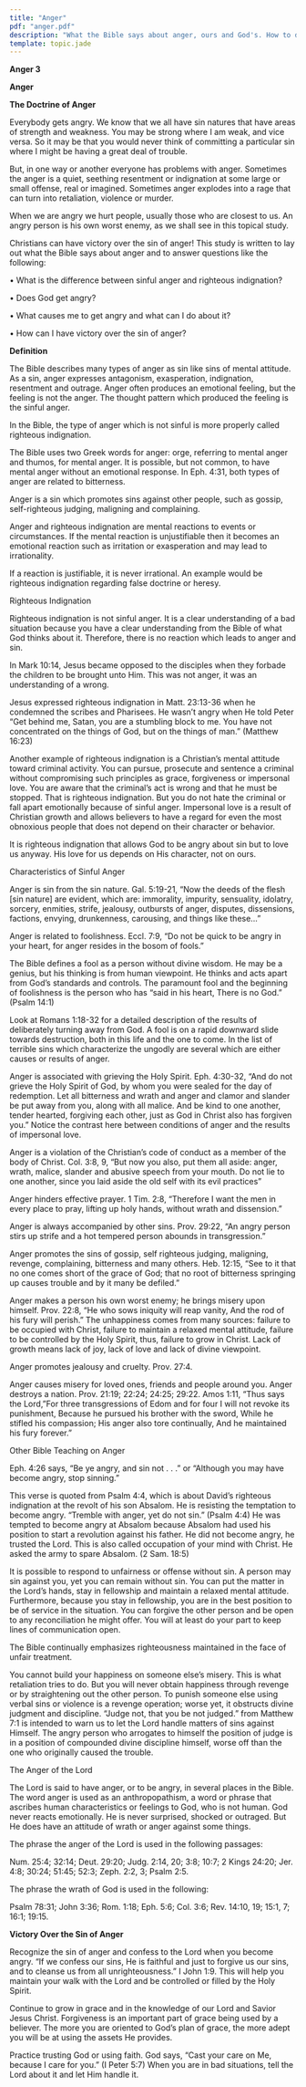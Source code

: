 ```yaml
---
title: "Anger"
pdf: "anger.pdf"
description: "What the Bible says about anger, ours and God's. How to deal with sinful anger."
template: topic.jade
---
```



**Anger 3**

**Anger**

**The Doctrine of Anger**

Everybody gets angry. We know that we all have sin natures that have
areas of strength and weakness. You may be strong where I am weak, and
vice versa. So it may be that you would never think of committing a
particular sin where I might be having a great deal of trouble.

But, in one way or another everyone has problems with anger. Sometimes
the anger is a quiet, seething resentment or indignation at some large
or small offense, real or imagined. Sometimes anger explodes into a rage
that can turn into retaliation, violence or murder.

When we are angry we hurt people, usually those who are closest to us.
An angry person is his own worst enemy, as we shall see in this topical
study.

Christians can have victory over the sin of anger! This study is written
to lay out what the Bible says about anger and to answer questions like
the following:

• What is the difference between sinful anger and righteous indignation?

• Does God get angry?

• What causes me to get angry and what can I do about it?

• How can I have victory over the sin of anger?

**Definition**

The Bible describes many types of anger as sin like sins of mental
attitude. As a sin, anger expresses antagonism, exasperation,
indignation, resentment and outrage. Anger often produces an emotional
feeling, but the feeling is not the anger. The thought pattern which
produced the feeling is the sinful anger.

In the Bible, the type of anger which is not sinful is more properly
called righteous indignation.

The Bible uses two Greek words for anger: orge, referring to mental
anger and thumos, for mental anger. It is possible, but not common, to
have mental anger without an emotional response. In Eph. 4:31, both
types of anger are related to bitterness.

Anger is a sin which promotes sins against other people, such as gossip,
self-righteous judging, maligning and complaining.

Anger and righteous indignation are mental reactions to events or
circumstances. If the mental reaction is unjustifiable then it becomes
an emotional reaction such as irritation or exasperation and may lead to
irrationality.

If a reaction is justifiable, it is never irrational. An example would
be righteous indignation regarding false doctrine or heresy.

Righteous Indignation

Righteous indignation is not sinful anger. It is a clear understanding
of a bad situation because you have a clear understanding from the Bible
of what God thinks about it. Therefore, there is no reaction which leads
to anger and sin.

In Mark 10:14, Jesus became opposed to the disciples when they forbade
the children to be brought unto Him. This was not anger, it was an
understanding of a wrong.

Jesus expressed righteous indignation in Matt. 23:13-36 when he
condemned the scribes and Pharisees. He wasn’t angry when He told Peter
“Get behind me, Satan, you are a stumbling block to me. You have not
concentrated on the things of God, but on the things of man.” (Matthew
16:23)

Another example of righteous indignation is a Christian’s mental
attitude toward criminal activity. You can pursue, prosecute and
sentence a criminal without compromising such principles as grace,
forgiveness or impersonal love. You are aware that the criminal’s act is
wrong and that he must be stopped. That is righteous indignation. But
you do not hate the criminal or fall apart emotionally because of sinful
anger. Impersonal love is a result of Christian growth and allows
believers to have a regard for even the most obnoxious people that does
not depend on their character or behavior.

It is righteous indignation that allows God to be angry about sin but to
love us anyway. His love for us depends on His character, not on ours.

Characteristics of Sinful Anger

Anger is sin from the sin nature. Gal. 5:19-21, “Now the deeds of the
flesh [sin nature] are evident, which are: immorality, impurity,
sensuality, idolatry, sorcery, enmities, strife, jealousy, outbursts of
anger, disputes, dissensions, factions, envying, drunkenness, carousing,
and things like these…”

Anger is related to foolishness. Eccl. 7:9, “Do not be quick to be angry
in your heart, for anger resides in the bosom of fools.”

The Bible defines a fool as a person without divine wisdom. He may be a
genius, but his thinking is from human viewpoint. He thinks and acts
apart from God’s standards and controls. The paramount fool and the
beginning of foolishness is the person who has “said in his heart, There
is no God.” (Psalm 14:1)

Look at Romans 1:18-32 for a detailed description of the results of
deliberately turning away from God. A fool is on a rapid downward slide
towards destruction, both in this life and the one to come. In the list
of terrible sins which characterize the ungodly are several which are
either causes or results of anger.

Anger is associated with grieving the Holy Spirit. Eph. 4:30-32, “And do
not grieve the Holy Spirit of God, by whom you were sealed for the day
of redemption. Let all bitterness and wrath and anger and clamor and
slander be put away from you, along with all malice. And be kind to one
another, tender hearted, forgiving each other, just as God in Christ
also has forgiven you.” Notice the contrast here between conditions of
anger and the results of impersonal love.

Anger is a violation of the Christian’s code of conduct as a member of
the body of Christ. Col. 3:8, 9, “But now you also, put them all aside:
anger, wrath, malice, slander and abusive speech from your mouth. Do not
lie to one another, since you laid aside the old self with its evil
practices”

Anger hinders effective prayer. 1 Tim. 2:8, “Therefore I want the men in
every place to pray, lifting up holy hands, without wrath and
dissension.”

Anger is always accompanied by other sins. Prov. 29:22, “An angry person
stirs up strife and a hot tempered person abounds in transgression.”

Anger promotes the sins of gossip, self righteous judging, maligning,
revenge, complaining, bitterness and many others. Heb. 12:15, “See to it
that no one comes short of the grace of God; that no root of bitterness
springing up causes trouble and by it many be defiled.”

Anger makes a person his own worst enemy; he brings misery upon himself.
Prov. 22:8, “He who sows iniquity will reap vanity, And the rod of his
fury will perish.” The unhappiness comes from many sources: failure to
be occupied with Christ, failure to maintain a relaxed mental attitude,
failure to be controlled by the Holy Spirit, thus, failure to grow in
Christ. Lack of growth means lack of joy, lack of love and lack of
divine viewpoint.

Anger promotes jealousy and cruelty. Prov. 27:4.

Anger causes misery for loved ones, friends and people around you. Anger
destroys a nation. Prov. 21:19; 22:24; 24:25; 29:22. Amos 1:11, “Thus
says the Lord,”For three transgressions of Edom and for four I will not
revoke its punishment, Because he pursued his brother with the sword,
While he stifled his compassion; His anger also tore continually, And he
maintained his fury forever.”

Other Bible Teaching on Anger

Eph. 4:26 says, “Be ye angry, and sin not . . .” or “Although you may
have become angry, stop sinning.”

This verse is quoted from Psalm 4:4, which is about David’s righteous
indignation at the revolt of his son Absalom. He is resisting the
temptation to become angry. “Tremble with anger, yet do not sin.” (Psalm
4:4) He was tempted to become angry at Absalom because Absalom had used
his position to start a revolution against his father. He did not become
angry, he trusted the Lord. This is also called occupation of your mind
with Christ. He asked the army to spare Absalom. (2 Sam. 18:5)

It is possible to respond to unfairness or offense without sin. A person
may sin against you, yet you can remain without sin. You can put the
matter in the Lord’s hands, stay in fellowship and maintain a relaxed
mental attitude. Furthermore, because you stay in fellowship, you are in
the best position to be of service in the situation. You can forgive the
other person and be open to any reconciliation he might offer. You will
at least do your part to keep lines of communication open.

The Bible continually emphasizes righteousness maintained in the face of
unfair treatment.

You cannot build your happiness on someone else’s misery. This is what
retaliation tries to do. But you will never obtain happiness through
revenge or by straightening out the other person. To punish someone else
using verbal sins or violence is a revenge operation; worse yet, it
obstructs divine judgment and discipline. “Judge not, that you be not
judged.” from Matthew 7:1 is intended to warn us to let the Lord handle
matters of sins against Himself. The angry person who arrogates to
himself the position of judge is in a position of compounded divine
discipline himself, worse off than the one who originally caused the
trouble.

The Anger of the Lord

The Lord is said to have anger, or to be angry, in several places in the
Bible. The word anger is used as an anthropopathism, a word or phrase
that ascribes human characteristics or feelings to God, who is not
human. God never reacts emotionally. He is never surprised, shocked or
outraged. But He does have an attitude of wrath or anger against some
things.

The phrase the anger of the Lord is used in the following passages:

Num. 25:4; 32:14; Deut. 29:20; Judg. 2:14, 20; 3:8; 10:7; 2 Kings 24:20;
Jer. 4:8; 30:24; 51:45; 52:3; Zeph. 2:2, 3; Psalm 2:5.

The phrase the wrath of God is used in the following:

Psalm 78:31; John 3:36; Rom. 1:18; Eph. 5:6; Col. 3:6; Rev. 14:10, 19;
15:1, 7; 16:1; 19:15.

**Victory Over the Sin of Anger**

Recognize the sin of anger and confess to the Lord when you become
angry. “If we confess our sins, He is faithful and just to forgive us
our sins, and to cleanse us from all unrighteousness.” I John 1:9. This
will help you maintain your walk with the Lord and be controlled or
filled by the Holy Spirit.

Continue to grow in grace and in the knowledge of our Lord and Savior
Jesus Christ. Forgiveness is an important part of grace being used by a
believer. The more you are oriented to God’s plan of grace, the more
adept you will be at using the assets He provides.

Practice trusting God or using faith. God says, “Cast your care on Me,
because I care for you.” (I Peter 5:7) When you are in bad situations,
tell the Lord about it and let Him handle it.

